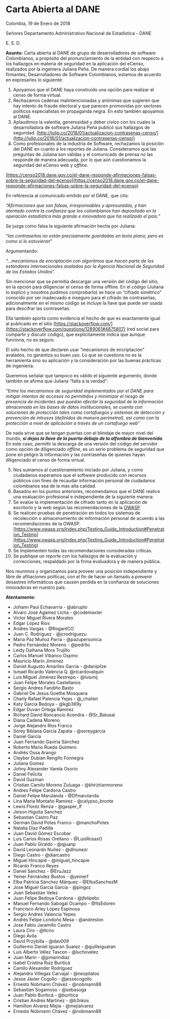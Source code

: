 # Carta Abierta al DANE

Colombia, 19 de Enero de 2018

Señores
Departamento Administrativo Nacional de Estadística - DANE

E.        S.         D.

**Asunto:** Carta abierta al DANE de grupo de desarrolladores de software Colombianos, a propósito del pronunciamiento de la entidad con respecto a los hallazgos en materia de seguridad en la aplicación del eCenso, realizados por la ingeniera Juliana Peña.
De manera cordial los abajo firmantes, Desarrolladores de Software Colombianos, estamos de acuerdo en expresarles lo siguiente:


1. Apoyamos que el DANE haya construido una opción para realizar el censo de forma virtual.
2. Rechazamos cadenas malintencionadas y anónimas que sugieren que hay intento de fraude electoral y que parecen promovidas por sectores políticos especialistas en propaganda negra. En esto también apoyamos al DANE.
3. Aplaudimos la valentía, generosidad y deber cívico con los cuales la desarrolladora de software Juliana Peña publicó sus hallazgos de seguridad. [http://julip.co/2018/01/actualizacion-contrasenas-censo/](http://julip.co/2018/01/actualizacion-contrasenas-censo/)
4. Como profesionales de la industria de Software, rechazamos la posición del DANE en cuanto a los reportes de Juliana. Consideramos que las preguntas de Juliana son válidas y el comunicado de prensa no las responde de manera adecuada, por lo que aún cuestionamos la seguridad del eCenso web y *offline*.

[https://censo2018.dane.gov.co/el-dane-responde-afirmaciones-falsas-sobre-la-seguridad-del-ecenso](https://censo2018.dane.gov.co/el-dane-responde-afirmaciones-falsas-sobre-la-seguridad-del-ecenso)

En referencia al comunicado emitido por el DANE, que cita:


  *“Afirmaciones que son falsas, irresponsables y apresuradas, y han atentado contra la confianza que los colombianos han depositado en la operación estadística más grande e innovadora que ha realizado el país.”*

Se juzga como falsa la siguiente afirmación hecha por Juliana:


  “*las contraseñas no están precisamente guardadas en texto plano, pero es como si lo estuvieran*”

Argumentando:


  *“...mecanismos de encriptación con algoritmos que hacen parte de los estándares internacionales avalados por la Agencia Nacional de Seguridad de los Estados Unidos*”.

Sin mencionar que se permitía descargar una versión del código del sitio, en la opción para diligenciar el censo de forma offline. En el código (Juliana lo explicó y nosotros pudimos comprobarlo) se hace un “cifrado simétrico” conocido por ser inadecuado e inseguro para el cifrado de contraseñas, adicionalmente en el mismo código se incluye la llave que puede ser usada para descifrar las contraseñas.

Ella también aporta como evidencia el hecho de que es exactamente igual al publicado en el sitio [https://stackoverflow.com/](https://stackoverflow.com/questions/1289061#4875807) (red social para compartir y discutir código), que explícitamente indica que aunque funciona, no es seguro.

El sólo hecho de que declaren usar "mecanismos de encriptación" avalados, no garantiza su buen uso. Lo que se cuestiona no es la herramienta sino su aplicación y la consideración por las buenas prácticas de ingeniería.

Queremos señalar que tampoco es válido el siguiente argumento, donde también se afirma que Juliana “falta a la verdad”:


  *“Entre los mecanismos de seguridad implementados por el DANE para mitigar intentos de accesos no permitidos y minimizar el riesgo de presencia de incidentes que puedan afectar la seguridad de la información almacenada en las bases de datos institucionales, se cuenta con soluciones de protección tales como cortafuegos y sistemas de detección y prevención de intrusos (definidos de manera perimetral), así como con la protección a nivel de aplicación a través de un cortafuego web”*

De nada sirve que se tengan puertas con el blindaje de mayor nivel del mundo, ***si dejas la llave de la puerta debajo de la alfombra de bienvenida***. En este caso, permitir la descarga de una versión del código del servidor como opción de diligenciado *offline*, es un serio problema de seguridad que pone en peligro la información y las contraseñas de quienes hayan diligenciado el censo de forma virtual.


5. Nos sumamos al cuestionamiento iniciado por Juliana, y como ciudadanos esperamos que el software producido con recursos públicos con fines de recaudar información personal de ciudadanos colombianos sea de la más alta calidad.
6. Basados en los puntos anteriores, recomendamos que el DANE realice una evaluación profesional e independiente de la siguiente manera:
  1. Se evalúe la implementación de cifrado tanto en la aplicación de escritorio y la web según las recomendaciones de la [OWASP](https://www.owasp.org/index.php/About_The_Open_Web_Application_Security_Project).
  2. Se realicen pruebas de penetración en todos los sistemas de recolección o almacenamiento de información personal de acuerdo a las recomendaciones de la OWASP. [https://www.owasp.org/index.php/Testing_Guide_Introduction#Penetration_Testing](https://www.owasp.org/index.php/Testing_Guide_Introduction#Penetration_Testing)
  3. Se implementen todas las recomendaciones consideradas críticas.
  4. Se publique un reporte con los hallazgos de la evaluación y correcciones, respaldado por la firma evaluadora y de manera pública.


Nos reunimos y organizamos para proveer una posición independiente y libre de afiliaciones políticas, con el fin de hacer un llamado a prevenir desastres informáticos que causen perdida en la confianza de soluciones innovadoras en nuestro país.

**Atentamente:**

- Johann Paul Echavarría - @abrupto
- Alvaro José Agámez Licha - @codemaxter
- Victor Miguel Rivera Morales
- Edgar López Rios
- Andres Vargas -  @RogantCO
- Juan C. Rodriguez - @jcrodriguezu
- Maria Paz Muñoz Parra - @pazupersonica
- Pedro Fernández Moreno - @pedrito
- Leidy Daihana Mora Trujillo
- Carlos Manuel Vibanco Ospino
- Mauricio Marin Jimenez
- Daniel Augusto Amariles García - @danipilze
- Ismael Ricardo Valencia Q. @ricardovalquin
- Luis Miguel Jiménez Restrepo - @luismij
- Juan Felipe Morales Castellanos
- Sergio Andres Fandiño Basto
- Gabriel De Jesus Goethe Mosquera
- Charly Rafael Palencia Yejas - @_chalien
- Katy García Bedoya - @kgb369y
- Edgar Duvan Ortega Ramirez
- Richard David Roncancio Acendra - @Sr_Batusai
- Diana Cadena Moreno
- Jorge Alejandro Rios Franco
- Sorey Bibiana García Zapata - @soreygarcia
- Daniel García
- Juan Fernando Gaviria Sánchez
- Roberto Mario Rueda Quintero
- Andrés Ossa Arango
- Cleyber Dubian Rengifo Fonnegra
- Juliana Gomez
- Johny Alexander Varela Osorio
- Daniel Felicita
- David Guzman
- Cristian Camilo Moreno Zuluaga - @khriztianmoreno
- Andres Felipe Cardona Castro
- Daniel Felipe Marulanda - @Dfmarulanda
- Lina Maria Montaño Ramirez - @calypso_bronte
- Lewis Florez Renza - @gasper_lf
- Jeison Higuita Sanchez
- Sebastian Castro Paz
- Germán David Potes Franco - @manchoPotes
- Natalia Díaz Padilla
- Juan David Gómez Escobar
- Luis Carlos Rosas Orellano - @LuisRosasO
- Juan Pablo Giraldo - @qjuanp
- David Leonardo Nuñez - @dlnunezr
- Diego Castro - @diarcastro
- Miguel Hincapié - @miguel_hincapie
- Ricardo Franco Reyes
- Daniel Sanchez - @EruJazz
- Yeiner Fernández Bustos - @yeinerf
- Elba Patricia Sánchez Márquez - @ElbaSanchezM
- Jose Miguel García García - @pingoz
- Juan Sebastian Velez
- Juan Felipe Bedoya Cardona - @jfelipebc
- Manuel Fernando Sabogal Ocampo - @ItsEdoren
- Francisco Arley López Espinosa
- Sergio Andres Valencia Yepes
- Andrés Felipe Londoño Mesa - @andreslon
- Jose Fabio Jaramillo Castro
- Laura Ciro - @ltciro
- Diego Avila
- David Przybilla - @dav009
- Guillermo Daniel Iguaran Suarez - @guilleiguaran
- Luis Alberto Vélez Tascon - @luchovelez
- Juan Marín - @jpmarindiaz
- Isabel Cristina Ruiz Buriticá
- Camilo Alexander Rodríguez
- Alejandro Villegas Carvajal - @neopilatos
- Jesse Javier Cogollo - @jessecogollo
- Ernesto Nobmann Chávez - @nobmann88
- Sebastian Sogamoso - @sebasoga
- Juan Pablo Buriticá - @buritica
- Cristian Andrés Martínez - @b3nkos
- Hamilton Alvarez Mejia - @mejialvarez
- Ernesto Nobmann Chávez - @nobmann88
